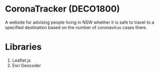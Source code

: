# CoronaTracker (DECO1800)

A website for advising people living in NSW whether it is safe to travel to a specified destination based on the number of coronavirus cases there.

# Libraries
1) Leaflet.js
2) Esri Geocoder
